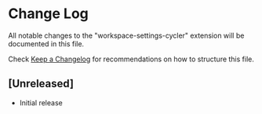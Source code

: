 # Change Log

All notable changes to the "workspace-settings-cycler" extension will be documented in this file.

Check [Keep a Changelog](http://keepachangelog.com/) for recommendations on how to structure this file.

## [Unreleased]

- Initial release